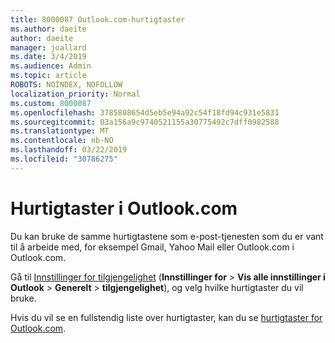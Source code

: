 ```yaml
---
title: 8000087 Outlook.com-hurtigtaster
ms.author: daeite
author: daeite
manager: joallard
ms.date: 3/4/2019
ms.audience: Admin
ms.topic: article
ROBOTS: NOINDEX, NOFOLLOW
localization_priority: Normal
ms.custom: 8000087
ms.openlocfilehash: 3785808654d5eb5e94a92c54f18fd94c931e5831
ms.sourcegitcommit: 03a156a9c9740521155a30775492c7dff0982588
ms.translationtype: MT
ms.contentlocale: nb-NO
ms.lasthandoff: 03/22/2019
ms.locfileid: "30786275"
---
```

# <a name="keyboard-shortcuts-in-outlookcom"></a>Hurtigtaster i Outlook.com

Du kan bruke de samme hurtigtastene som e-post-tjenesten som du er vant til å arbeide med, for eksempel Gmail, Yahoo Mail eller Outlook.com i Outlook.com.

Gå til [Innstillinger for tilgjengelighet](https://go.microsoft.com/fwlink/?linkid=2080840) (**Innstillinger for** > **Vis alle innstillinger i Outlook** > **Generelt** > **tilgjengelighet**), og velg hvilke hurtigtaster du vil bruke.

Hvis du vil se en fullstendig liste over hurtigtaster, kan du se [hurtigtaster for Outlook.com](https://support.office.com/article/708d907e-4398-4fc6-9a9a-4fc72bccec16).